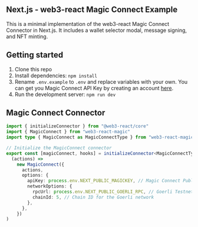 ## Next.js - web3-react Magic Connect Example

This is a minimal implementation of the web3-react Magic Connect Connector in Next.js. 
It includes a wallet selector modal, message signing, and NFT minting.

## Getting started

1. Clone this repo
2. Install dependencies: `npm install`
3. Rename `.env.example` to `.env` and replace variables with your own. You can get you Magic Connect API Key by creating an account [here](https://magic.link/).
4. Run the development server: `npm run dev`


## Magic Connect Connector

```ts
import { initializeConnector } from "@web3-react/core"
import { MagicConnect } from "web3-react-magic"
import type { MagicConnect as MagicConnectType } from "web3-react-magic"

// Initialize the MagicConnect connector
export const [magicConnect, hooks] = initializeConnector<MagicConnectType>(
  (actions) =>
    new MagicConnect({
      actions,
      options: {
        apiKey: process.env.NEXT_PUBLIC_MAGICKEY, // Magic Connect Publishable API key
        networkOptions: {
          rpcUrl: process.env.NEXT_PUBLIC_GOERLI_RPC, // Goerli Testnet RPC URL
          chainId: 5, // Chain ID for the Goerli network
        },
      },
    })
)
```
